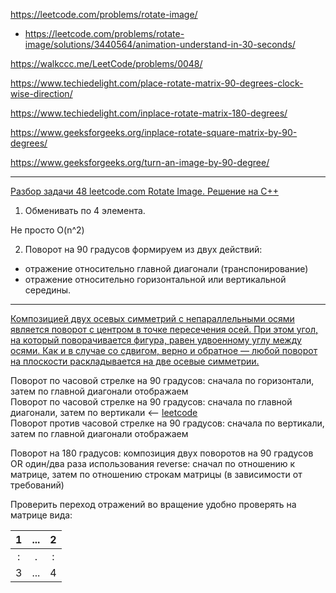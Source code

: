 https://leetcode.com/problems/rotate-image/
- https://leetcode.com/problems/rotate-image/solutions/3440564/animation-understand-in-30-seconds/

https://walkccc.me/LeetCode/problems/0048/

https://www.techiedelight.com/place-rotate-matrix-90-degrees-clock-wise-direction/

https://www.techiedelight.com/inplace-rotate-matrix-180-degrees/

https://www.geeksforgeeks.org/inplace-rotate-square-matrix-by-90-degrees/

https://www.geeksforgeeks.org/turn-an-image-by-90-degree/

____________

[Разбор задачи 48 leetcode.com Rotate Image. Решение на C++](https://www.youtube.com/watch?v=idYyTWRxQcA)

1. Обменивать по 4 элемента. 

Не просто O(n^2)

2. Поворот на 90 градусов формируем из двух действий:
- отражение относительно главной диагонали (транспонирование)
- отражение относительно горизонтальной или вертикальной середины.

____________

[Композицией двух осевых симметрий с непараллельными осями является поворот с центром в точке пересечения осей. При этом угол, на который поворачивается фигура, равен удвоенному углу между осями. Как и в случае со сдвигом, верно и обратное — любой поворот на плоскости раскладывается на две осевые симметрии.](https://etudes.ru/etudes/translation-rotation/)

Поворот по часовой стрелке на 90 градусов: сначала по горизонтали, затем по главной диагонали отображаем  
Поворот по часовой стрелке на 90 градусов: сначала по главной диагонали, затем по вертикали <-- [leetcode](https://leetcode.com/problems/rotate-image/solutions/3440564/animation-understand-in-30-seconds/)  
Поворот против часовой стрелке на 90 градусов: сначала по вертикали, затем по главной диагонали отображаем

Поворот на 180 градусов: композиция двух поворотов на 90 градусов OR один/два раза использования reverse: сначал по отношению к матрице, затем по отношению строкам матрицы (в зависимости от требований)

Проверить переход отражений во вращение удобно проверять на матрице вида: 

| 1 	| ... 	| 2 	|
|:-:	|:---:	|:-:	|
| : 	|  .  	| : 	|
| 3 	| ... 	| 4 	|
